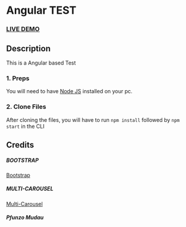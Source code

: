 # Angular TEST

### <a href="https://mudaupfunzo.github.io/angular-ioco/">LIVE DEMO</a>

## Description

This is a Angular based Test

### 1. Preps

You will need to have <a href="https://nodejs.org/">Node JS</a> installed on your pc.

### 2. Clone Files

After cloning the files, you will have to run `npm install` followed by `npm start` in the CLI

## Credits

##### BOOTSTRAP

<a href="https://getbootstrap.com/docs/4.6">Bootstrap </a>

##### MULTI-CAROUSEL

<a href="https://github.com/YIZHUANG/react-multi-carousel">Multi-Carousel </a>

##### Pfunzo Mudau
